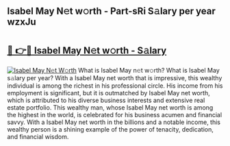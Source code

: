 ## Isabel May N𝚎t w𝚘rth - Part-sRi S𝚊lary per year wzxJu

# <h2><a href="http://gc4pc0p.nevu.top/?p=Isabel+May">🔗 👉🔴 Isabel May N𝚎t w𝚘rth - S𝚊lary</a></h2>

[![Isabel May N𝚎t W𝚘rth](https://i.imgur.com/Oavwk0R.jpeg)](http://gc4pc0p.nevu.top/?p=Isabel+May)
What is Isabel May n𝚎t w𝚘rth? What is Isabel May s𝚊lary per year?
With a Isabel May net worth that is impressive, this wealthy individual is among the richest in his professional circle. His income from his employment is significant, but it is outmatched by Isabel May net worth, which is attributed to his diverse business interests and extensive real estate portfolio. This wealthy man, whose Isabel May net worth is among the highest in the world, is celebrated for his business acumen and financial savvy. With a Isabel May net worth in the billions and a notable income, this wealthy person is a shining example of the power of tenacity, dedication, and financial wisdom.
